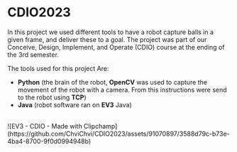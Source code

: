 # CDIO2023

In this project we used different tools to have a robot capture balls in a given frame, and deliver these to a goal. The project was part of our Conceive, Design, Implement, and Operate (CDIO) course at the ending of the 3rd semester. 

The tools used for this project Are: 
- **Python** (the brain of the robot, **OpenCV** was used to capture the movement of the robot with a camera. From this instructions were send to the robot using **TCP**) 
- **Java** (robot software ran on **EV3** Java)
  

</br >
![EV3 - CDIO - Made with Clipchamp](https://github.com/ChviChvi/CDIO2023/assets/91070897/3588d79c-b73e-4ba4-8700-9f0d0994948b)
